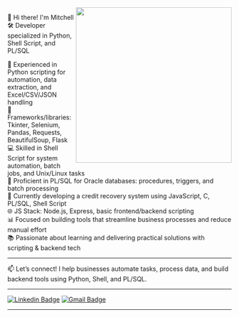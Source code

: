 <img align="right" src="[![Chat-GPT-Image-20-de-mai-de-2025-15-13-40.png](https://i.postimg.cc/QNKby60H/Chat-GPT-Image-20-de-mai-de-2025-15-13-40.png)](https://postimg.cc/23mhqxpD)" width="350"/>

👋 Hi there! I'm Mitchell  
🛠️ Developer specialized in Python, Shell Script, and PL/SQL

🐍 Experienced in Python scripting for automation, data extraction, and Excel/CSV/JSON handling  
🔧 Frameworks/libraries: Tkinter, Selenium, Pandas, Requests, BeautifulSoup, Flask  
💻 Skilled in Shell Script for system automation, batch jobs, and Unix/Linux tasks  
🧠 Proficient in PL/SQL for Oracle databases: procedures, triggers, and batch processing  
💼 Currently developing a credit recovery system using JavaScript, C, PL/SQL, Shell Script  
🌐 JS Stack: Node.js, Express, basic frontend/backend scripting  
📊 Focused on building tools that streamline business processes and reduce manual effort  
📚 Passionate about learning and delivering practical solutions with scripting & backend tech

---

📫 Let’s connect!
I help businesses automate tasks, process data, and build backend tools using Python, Shell, and PL/SQL.

---

[![Linkedin Badge](https://img.shields.io/badge/-LinkedIn-blue?style=flat-square&logo=Linkedin&logoColor=white&link=https://www.linkedin.com/in/ricardo-silva-b40027178/)](https://www.linkedin.com/in/mitchell-symington-44406524/)
[![Gmail Badge](https://img.shields.io/badge/-Gmail-c14438?style=flat-square&logo=Gmail&logoColor=white&link=mailto:mitch.palha@gmail.com)](mailto:mitch.palha@gmail.com)

---
